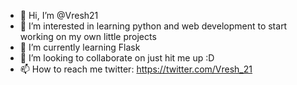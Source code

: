 - 👋 Hi, I’m @Vresh21
- 👀 I’m interested in learning python and web development to start working on my own little projects
- 🌱 I’m currently learning Flask
- 💞️ I’m looking to collaborate on just hit me up :D
- 📫 How to reach me twitter: https://twitter.com/Vresh_21

<!---
Vresh21/Vresh21 is a ✨ special ✨ repository because its `README.md` (this file) appears on your GitHub profile.
You can click the Preview link to take a look at your changes.
--->
